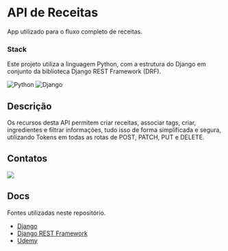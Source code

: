 # API de Receitas

App utilizado para o fluxo completo de receitas.

### Stack

Este projeto utiliza a linguagem Python, com a estrutura do Django em conjunto da biblioteca Django REST Framework (DRF).

![Python](https://img.shields.io/badge/Python-20232A?style=for-the-badge&logo=python&logoColor=306896)
![Django](https://img.shields.io/badge/Django-20232A?style=for-the-badge&logo=django&logoColor=ffffff)

## Descrição

Os recursos desta API permitem criar receitas, associar tags, criar, ingredientes e filtrar informações, tudo isso de forma simplificada e segura, utilizando Tokens em todas as rotas de POST, PATCH, PUT e DELETE.

## Contatos

<a href="https://www.linkedin.com/in/gabrielsvasc99/" target="_blank"><img src="https://img.shields.io/badge/-LinkedIn-%230077B5?style=for-the-badge&logo=linkedin&logoColor=white" target="_blank"></a>

## Docs

Fontes utilizadas neste repositório.

- [Django](https://docs.djangoproject.com/en/4.1/)
- [Django REST Framework](https://www.django-rest-framework.org/#development)
- [Udemy](https://itau.udemy.com/course/django-python-advanced/learn/lecture/32236722?start=60#reviews)
